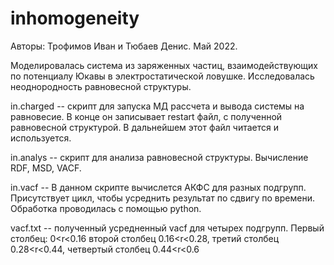 # inhomogeneity

Авторы: Трофимов Иван и Тюбаев Денис. Май 2022.

Моделировалась система из заряженных частиц, взаимодействующих по потенциалу Юкавы в электростатической ловушке. 
Исследовалась неоднородность равновесной структуры.

in.charged -- скрипт для запуска МД рассчета и вывода системы на равновесие. В конце он записывает restart файл, с полученной равновесной структурой. В дальнейшем этот файл читается и используется.

in.analys -- скрипт для анализа равновесной структуры. Вычисление RDF, MSD, VACF. 

in.vacf -- В данном скрипте вычислется АКФС для разных подгрупп. Присутствует цикл, чтобы усреднить результат по сдвигу по времени. Обработка проводилась с помощью python.

vacf.txt -- полученный усредненный vacf для четырех подгрупп. Первый столбец: 0<r<0.16 второй столбец 0.16<r<0.28, третий столбец 0.28<r<0.44, четвертый столбец 0.44<r<0.6
